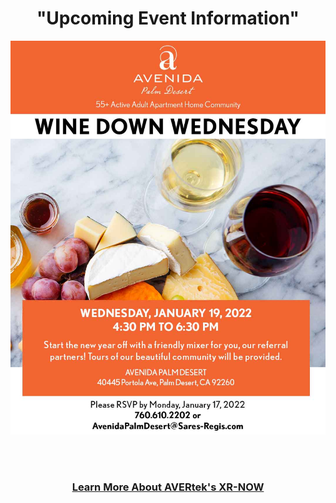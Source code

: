 <div align="center">
  
<h1><b> "Upcoming Event Information" </b></h1> <!-- Loads <model-viewer> for old browsers like IE11: -->
</div>
  <p align="center">
  <img src="images/APD-011922.jpg" width=750>
  </p>
  <!-- <p align="center">
  <img src="images/APD-Denim.jpg" width=750>
  </p> -->
  <br><br>
<h3 style="text-align: center;" markdown="1"><a href="https://avertek.net/" onclick="getOutboundLink('https://avertek.net/'); return false;">Learn More About AVERtek's XR-NOW</a></h3> 
  <br><br>

